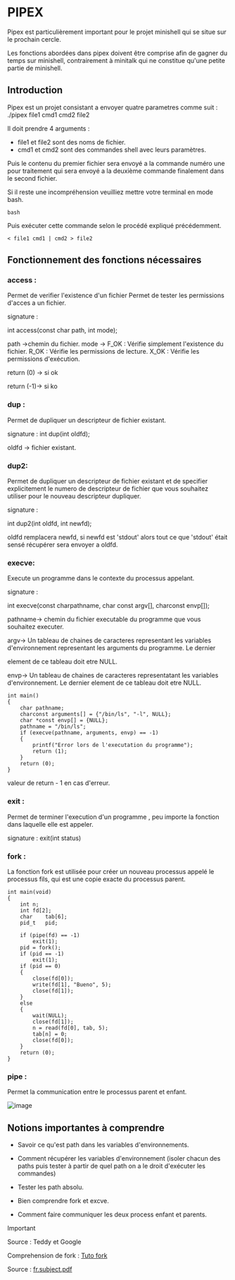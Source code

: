 # PIPEX 

Pipex est particulièrement important pour le projet minishell qui se situe sur le prochain cercle.

Les fonctions abordées dans pipex doivent être comprise afin de gagner du temps sur minishell, contrairement à minitalk qui ne constitue qu'une petite partie de minishell.

## Introduction

Pipex est un projet consistant a envoyer quatre parametres comme suit :
    ./pipex file1 cmd1 cmd2 file2
    
Il doit prendre 4 arguments :
- file1 et file2 sont des noms de fichier.
- cmd1 et cmd2 sont des commandes shell avec leurs paramètres.
    
Puis le contenu du premier fichier sera envoyé a la commande numéro une pour traitement qui sera envoyé a la deuxième commande finalement dans le second fichier.

Si il reste une incompréhension veuilliez mettre votre terminal en mode bash.
```
bash
```
Puis exécuter cette commande selon le procédé expliqué précédemment.
```
< file1 cmd1 | cmd2 > file2
```

## Fonctionnement des fonctions nécessaires

### access :

Permet de verifier  l'existence d'un fichier
Permet de tester les permissions d'acces a un fichier.

signature : 

int access(const char path, int mode);

path ->chemin du fichier.
mode -> F_OK : Vérifie simplement l'existence du fichier.
               R_OK : Vérifie les permissions de lecture.
               X_OK : Vérifie les permissions d'exécution.

return (0) -> si ok

return (-1)-> si ko 

### dup :

Permet de dupliquer un descripteur de fichier existant.

signature : 
int dup(int oldfd);

oldfd -> fichier existant.

### dup2: 

Permet de dupliquer un descripteur de fichier existant
et de specifier explicitement le numero de descripteur de fichier que vous souhaitez utiliser 
pour le nouveau descripteur dupliquer. 

signature : 

int dup2(int oldfd, int newfd);

oldfd remplacera newfd, si newfd est 'stdout' alors tout ce que 'stdout' était sensé récupérer sera envoyer a oldfd.

### execve:

Execute un programme dans le contexte du processus appelant.

signature : 

int execve(const charpathname, char const argv[], charconst envp[]);

pathname-> chemin du fichier executable du programme que vous souhaitez executer. 

argv-> Un tableau de chaines de caracteres representant les variables d'environnement representant les arguments du programme. Le dernier 

element de ce tableau doit etre NULL. 

envp-> Un tableau de chaines de caracteres representatant les variables d'environnement. Le dernier element de ce tableau doit etre NULL. 

```
int main()
{
	char pathname;
	charconst arguments[] = {"/bin/ls", "-l", NULL};
	char *const envp[] = {NULL};
	pathname = "/bin/ls";
	if (execve(pathname, arguments, envp) == -1)
	{
		printf("Error lors de l'executation du programme");
		return (1);
	}
	return (0);
}
```

valeur de return - 1 en cas d'erreur.

### exit : 

Permet de terminer l'execution d'un programme , peu importe la fonction dans laquelle elle est appeler.

signature :
exit(int status) 

### fork : 

La fonction fork est utilisée pour créer un nouveau processus appelé le processus fils, qui est une copie exacte du processus parent.

```
int	main(void)
{
	int	n;
	int	fd[2];
	char	tab[6];
	pid_t	pid;
	
	if (pipe(fd) == -1)
		exit(1);
	pid = fork();
	if (pid == -1)
		exit(1);
	if (pid == 0)
	{
		close(fd[0]);
		write(fd[1], "Bueno", 5);
		close(fd[1]);
	}
	else
	{
		wait(NULL);
		close(fd[1]);
		n = read(fd[0], tab, 5);
		tab[n] = 0;
		close(fd[0]);
	}
	return (0);
}
```

### pipe :

Permet la communication entre le processus parent et enfant.

![image](https://github.com/Romain-ItAllDepends/Tronc-commun/assets/140979120/9a0670b4-3c04-41c5-bc02-f526f5d0d3ec)


## Notions importantes à comprendre

- Savoir ce qu'est path dans les variables d'environnements.

- Comment récupérer les variables d'environnement (isoler chacun des paths puis tester à partir de quel path on a le droit d'exécuter les commandes)

- Tester les path absolu.

- Bien comprendre fork et excve.

- Comment faire communiquer les deux process enfant et parents.

> [!IMPORTANT]
> Source : Teddy et Google
>
> Comprehension de fork : [Tuto fork](https://www.youtube.com/watch?v=cex9XrZCU14&ab_channel=CodeVault)
> 
> Source : [fr.subject.pdf](https://github.com/Romain-ItAllDepends/Tronc-commun/blob/main/PIPEX/fr.subject.pdf)
